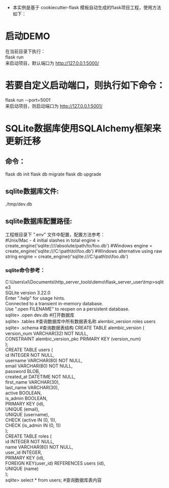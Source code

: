 - 本实例是基于 cookiecutter-flask 模板自动生成的flask项目工程，使用方法如下：
# 启动DEMO
在当前目录下执行：    
flask run   
来启动项目，默认端口为 http://127.0.0.1:5000/    
# 若要自定义启动端口，则执行如下命令：        
flask run --port=5001    
来启动项目，则启动端口为 http://127.0.0.1:5001/    
# SQLite数据库使用SQLAlchemy框架来更新迁移    
## 命令：    
flask db init
flask db migrate
flask db upgrade    
## sqlite数据库文件:     
./tmp/dev.db
## sqlite数据库配置路径:    
工程根目录下 ".env" 文件中配置，配置方法参考：    
\#Unix/Mac - 4 initial slashes in total
engine = create_engine('sqlite:////absolute/path/to/foo.db')
\#Windows
engine = create_engine('sqlite:///C:\\path\\to\\foo.db')
\#Windows alternative using raw string
engine = create_engine(r'sqlite:///C:\path\to\foo.db')

### sqlite命令参考：
C:\Users\xl\Documents\http_server_tools\demo\flask_server_user\tmp>sqlite3    
SQLite version 3.22.0   
Enter ".help" for usage hints.    
Connected to a transient in-memory database.    
Use ".open FILENAME" to reopen on a persistent database.    
sqlite> .open dev.db     \#打开数据库    
sqlite> .tables          \#查询数据库中所有数据表名称
alembic_version  roles            users       
sqlite> .schema    \#查询数据表结构
CREATE TABLE alembic_version (     
        version_num VARCHAR(32) NOT NULL,    
        CONSTRAINT alembic_version_pkc PRIMARY KEY (version_num)    
);    
CREATE TABLE users (    
        id INTEGER NOT NULL,    
        username VARCHAR(80) NOT NULL,    
        email VARCHAR(80) NOT NULL,    
        password BLOB,    
        created_at DATETIME NOT NULL,    
        first_name VARCHAR(30),    
        last_name VARCHAR(30),    
        active BOOLEAN,    
        is_admin BOOLEAN,    
        PRIMARY KEY (id),    
        UNIQUE (email),    
        UNIQUE (username),    
        CHECK (active IN (0, 1)),    
        CHECK (is_admin IN (0, 1))    
);    
CREATE TABLE roles (    
        id INTEGER NOT NULL,    
        name VARCHAR(80) NOT NULL,    
        user_id INTEGER,    
        PRIMARY KEY (id),    
        FOREIGN KEY(user_id) REFERENCES users (id),    
        UNIQUE (name)    
);     
sqlite> select * from users;    \#查询数据库表内容